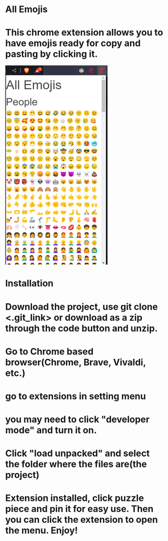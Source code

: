 # All Emojis


# This chrome extension allows you to have emojis ready for copy and pasting by clicking it.

![screenshot](./img.png)


# Installation

# Download the project, use git clone <.git_link> or download as a zip through the code button and unzip.

# Go to Chrome based browser(Chrome, Brave, Vivaldi, etc.)

# go to extensions in setting menu

# you may need to click "developer mode" and turn it on.

# Click "load unpacked" and select the folder where the files are(the project)

# Extension installed, click puzzle piece and pin it for easy use. Then you can click the extension to open the menu. Enjoy!
